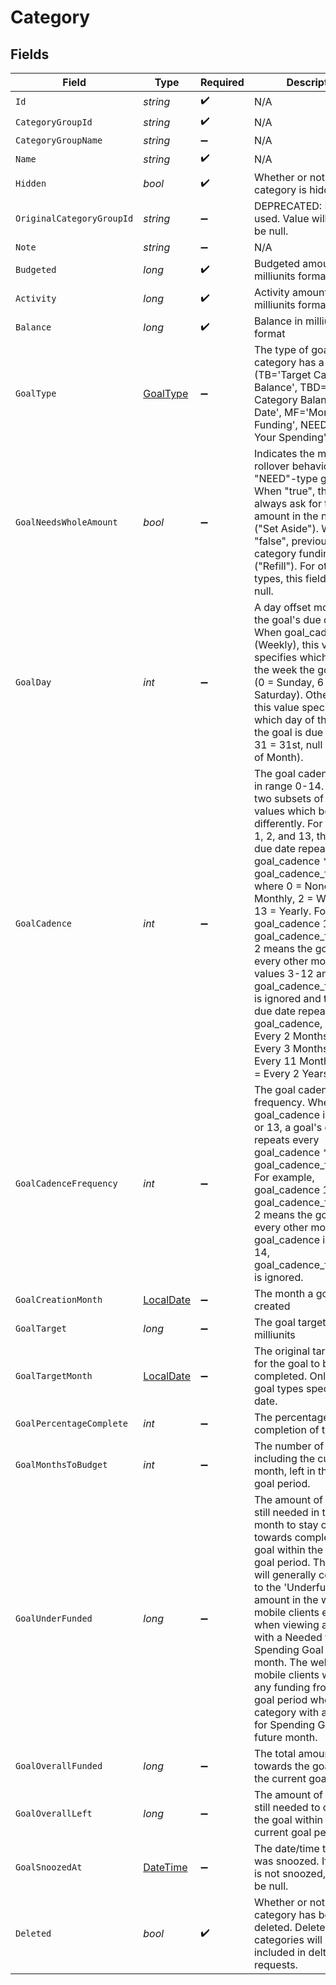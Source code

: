 # Category


## Fields

| Field                                                                                                                                                                                                                                                                                                                                                                                                                                                                                                                                                                                   | Type                                                                                                                                                                                                                                                                                                                                                                                                                                                                                                                                                                                    | Required                                                                                                                                                                                                                                                                                                                                                                                                                                                                                                                                                                                | Description                                                                                                                                                                                                                                                                                                                                                                                                                                                                                                                                                                             |
| --------------------------------------------------------------------------------------------------------------------------------------------------------------------------------------------------------------------------------------------------------------------------------------------------------------------------------------------------------------------------------------------------------------------------------------------------------------------------------------------------------------------------------------------------------------------------------------- | --------------------------------------------------------------------------------------------------------------------------------------------------------------------------------------------------------------------------------------------------------------------------------------------------------------------------------------------------------------------------------------------------------------------------------------------------------------------------------------------------------------------------------------------------------------------------------------- | --------------------------------------------------------------------------------------------------------------------------------------------------------------------------------------------------------------------------------------------------------------------------------------------------------------------------------------------------------------------------------------------------------------------------------------------------------------------------------------------------------------------------------------------------------------------------------------- | --------------------------------------------------------------------------------------------------------------------------------------------------------------------------------------------------------------------------------------------------------------------------------------------------------------------------------------------------------------------------------------------------------------------------------------------------------------------------------------------------------------------------------------------------------------------------------------- |
| `Id`                                                                                                                                                                                                                                                                                                                                                                                                                                                                                                                                                                                    | *string*                                                                                                                                                                                                                                                                                                                                                                                                                                                                                                                                                                                | :heavy_check_mark:                                                                                                                                                                                                                                                                                                                                                                                                                                                                                                                                                                      | N/A                                                                                                                                                                                                                                                                                                                                                                                                                                                                                                                                                                                     |
| `CategoryGroupId`                                                                                                                                                                                                                                                                                                                                                                                                                                                                                                                                                                       | *string*                                                                                                                                                                                                                                                                                                                                                                                                                                                                                                                                                                                | :heavy_check_mark:                                                                                                                                                                                                                                                                                                                                                                                                                                                                                                                                                                      | N/A                                                                                                                                                                                                                                                                                                                                                                                                                                                                                                                                                                                     |
| `CategoryGroupName`                                                                                                                                                                                                                                                                                                                                                                                                                                                                                                                                                                     | *string*                                                                                                                                                                                                                                                                                                                                                                                                                                                                                                                                                                                | :heavy_minus_sign:                                                                                                                                                                                                                                                                                                                                                                                                                                                                                                                                                                      | N/A                                                                                                                                                                                                                                                                                                                                                                                                                                                                                                                                                                                     |
| `Name`                                                                                                                                                                                                                                                                                                                                                                                                                                                                                                                                                                                  | *string*                                                                                                                                                                                                                                                                                                                                                                                                                                                                                                                                                                                | :heavy_check_mark:                                                                                                                                                                                                                                                                                                                                                                                                                                                                                                                                                                      | N/A                                                                                                                                                                                                                                                                                                                                                                                                                                                                                                                                                                                     |
| `Hidden`                                                                                                                                                                                                                                                                                                                                                                                                                                                                                                                                                                                | *bool*                                                                                                                                                                                                                                                                                                                                                                                                                                                                                                                                                                                  | :heavy_check_mark:                                                                                                                                                                                                                                                                                                                                                                                                                                                                                                                                                                      | Whether or not the category is hidden                                                                                                                                                                                                                                                                                                                                                                                                                                                                                                                                                   |
| `OriginalCategoryGroupId`                                                                                                                                                                                                                                                                                                                                                                                                                                                                                                                                                               | *string*                                                                                                                                                                                                                                                                                                                                                                                                                                                                                                                                                                                | :heavy_minus_sign:                                                                                                                                                                                                                                                                                                                                                                                                                                                                                                                                                                      | DEPRECATED: No longer used.  Value will always be null.                                                                                                                                                                                                                                                                                                                                                                                                                                                                                                                                 |
| `Note`                                                                                                                                                                                                                                                                                                                                                                                                                                                                                                                                                                                  | *string*                                                                                                                                                                                                                                                                                                                                                                                                                                                                                                                                                                                | :heavy_minus_sign:                                                                                                                                                                                                                                                                                                                                                                                                                                                                                                                                                                      | N/A                                                                                                                                                                                                                                                                                                                                                                                                                                                                                                                                                                                     |
| `Budgeted`                                                                                                                                                                                                                                                                                                                                                                                                                                                                                                                                                                              | *long*                                                                                                                                                                                                                                                                                                                                                                                                                                                                                                                                                                                  | :heavy_check_mark:                                                                                                                                                                                                                                                                                                                                                                                                                                                                                                                                                                      | Budgeted amount in milliunits format                                                                                                                                                                                                                                                                                                                                                                                                                                                                                                                                                    |
| `Activity`                                                                                                                                                                                                                                                                                                                                                                                                                                                                                                                                                                              | *long*                                                                                                                                                                                                                                                                                                                                                                                                                                                                                                                                                                                  | :heavy_check_mark:                                                                                                                                                                                                                                                                                                                                                                                                                                                                                                                                                                      | Activity amount in milliunits format                                                                                                                                                                                                                                                                                                                                                                                                                                                                                                                                                    |
| `Balance`                                                                                                                                                                                                                                                                                                                                                                                                                                                                                                                                                                               | *long*                                                                                                                                                                                                                                                                                                                                                                                                                                                                                                                                                                                  | :heavy_check_mark:                                                                                                                                                                                                                                                                                                                                                                                                                                                                                                                                                                      | Balance in milliunits format                                                                                                                                                                                                                                                                                                                                                                                                                                                                                                                                                            |
| `GoalType`                                                                                                                                                                                                                                                                                                                                                                                                                                                                                                                                                                              | [GoalType](../../Models/Components/GoalType.md)                                                                                                                                                                                                                                                                                                                                                                                                                                                                                                                                         | :heavy_minus_sign:                                                                                                                                                                                                                                                                                                                                                                                                                                                                                                                                                                      | The type of goal, if the category has a goal (TB='Target Category Balance', TBD='Target Category Balance by Date', MF='Monthly Funding', NEED='Plan Your Spending')                                                                                                                                                                                                                                                                                                                                                                                                                     |
| `GoalNeedsWholeAmount`                                                                                                                                                                                                                                                                                                                                                                                                                                                                                                                                                                  | *bool*                                                                                                                                                                                                                                                                                                                                                                                                                                                                                                                                                                                  | :heavy_minus_sign:                                                                                                                                                                                                                                                                                                                                                                                                                                                                                                                                                                      | Indicates the monthly rollover behavior for "NEED"-type goals. When "true", the goal will always ask for the target amount in the new month ("Set Aside"). When "false", previous month category funding is used ("Refill"). For other goal types, this field will be null.                                                                                                                                                                                                                                                                                                             |
| `GoalDay`                                                                                                                                                                                                                                                                                                                                                                                                                                                                                                                                                                               | *int*                                                                                                                                                                                                                                                                                                                                                                                                                                                                                                                                                                                   | :heavy_minus_sign:                                                                                                                                                                                                                                                                                                                                                                                                                                                                                                                                                                      | A day offset modifier for the goal's due date. When goal_cadence is 2 (Weekly), this value specifies which day of the week the goal is due (0 = Sunday, 6 = Saturday). Otherwise, this value specifies which day of the month the goal is due (1 = 1st, 31 = 31st, null = Last day of Month).                                                                                                                                                                                                                                                                                           |
| `GoalCadence`                                                                                                                                                                                                                                                                                                                                                                                                                                                                                                                                                                           | *int*                                                                                                                                                                                                                                                                                                                                                                                                                                                                                                                                                                                   | :heavy_minus_sign:                                                                                                                                                                                                                                                                                                                                                                                                                                                                                                                                                                      | The goal cadence. Value in range 0-14. There are two subsets of these values which behave differently. For values 0, 1, 2, and 13, the goal's due date repeats every goal_cadence * goal_cadence_frequency, where 0 = None, 1 = Monthly, 2 = Weekly, and 13 = Yearly. For example, goal_cadence 1 with goal_cadence_frequency 2 means the goal is due every other month. For values 3-12 and 14, goal_cadence_frequency is ignored and the goal's due date repeats every goal_cadence, where 3 = Every 2 Months, 4 = Every 3 Months, ..., 12 = Every 11 Months, and 14 = Every 2 Years. |
| `GoalCadenceFrequency`                                                                                                                                                                                                                                                                                                                                                                                                                                                                                                                                                                  | *int*                                                                                                                                                                                                                                                                                                                                                                                                                                                                                                                                                                                   | :heavy_minus_sign:                                                                                                                                                                                                                                                                                                                                                                                                                                                                                                                                                                      | The goal cadence frequency. When goal_cadence is 0, 1, 2, or 13, a goal's due date repeats every goal_cadence * goal_cadence_frequency. For example, goal_cadence 1 with goal_cadence_frequency 2 means the goal is due every other month.  When goal_cadence is 3-12 or 14, goal_cadence_frequency is ignored.                                                                                                                                                                                                                                                                         |
| `GoalCreationMonth`                                                                                                                                                                                                                                                                                                                                                                                                                                                                                                                                                                     | [LocalDate](https://nodatime.org/3.1.x/api/NodaTime.LocalDate.html)                                                                                                                                                                                                                                                                                                                                                                                                                                                                                                                     | :heavy_minus_sign:                                                                                                                                                                                                                                                                                                                                                                                                                                                                                                                                                                      | The month a goal was created                                                                                                                                                                                                                                                                                                                                                                                                                                                                                                                                                            |
| `GoalTarget`                                                                                                                                                                                                                                                                                                                                                                                                                                                                                                                                                                            | *long*                                                                                                                                                                                                                                                                                                                                                                                                                                                                                                                                                                                  | :heavy_minus_sign:                                                                                                                                                                                                                                                                                                                                                                                                                                                                                                                                                                      | The goal target amount in milliunits                                                                                                                                                                                                                                                                                                                                                                                                                                                                                                                                                    |
| `GoalTargetMonth`                                                                                                                                                                                                                                                                                                                                                                                                                                                                                                                                                                       | [LocalDate](https://nodatime.org/3.1.x/api/NodaTime.LocalDate.html)                                                                                                                                                                                                                                                                                                                                                                                                                                                                                                                     | :heavy_minus_sign:                                                                                                                                                                                                                                                                                                                                                                                                                                                                                                                                                                      | The original target month for the goal to be completed.  Only some goal types specify this date.                                                                                                                                                                                                                                                                                                                                                                                                                                                                                        |
| `GoalPercentageComplete`                                                                                                                                                                                                                                                                                                                                                                                                                                                                                                                                                                | *int*                                                                                                                                                                                                                                                                                                                                                                                                                                                                                                                                                                                   | :heavy_minus_sign:                                                                                                                                                                                                                                                                                                                                                                                                                                                                                                                                                                      | The percentage completion of the goal                                                                                                                                                                                                                                                                                                                                                                                                                                                                                                                                                   |
| `GoalMonthsToBudget`                                                                                                                                                                                                                                                                                                                                                                                                                                                                                                                                                                    | *int*                                                                                                                                                                                                                                                                                                                                                                                                                                                                                                                                                                                   | :heavy_minus_sign:                                                                                                                                                                                                                                                                                                                                                                                                                                                                                                                                                                      | The number of months, including the current month, left in the current goal period.                                                                                                                                                                                                                                                                                                                                                                                                                                                                                                     |
| `GoalUnderFunded`                                                                                                                                                                                                                                                                                                                                                                                                                                                                                                                                                                       | *long*                                                                                                                                                                                                                                                                                                                                                                                                                                                                                                                                                                                  | :heavy_minus_sign:                                                                                                                                                                                                                                                                                                                                                                                                                                                                                                                                                                      | The amount of funding still needed in the current month to stay on track towards completing the goal within the current goal period. This amount will generally correspond to the 'Underfunded' amount in the web and mobile clients except when viewing a category with a Needed for Spending Goal in a future month.  The web and mobile clients will ignore any funding from a prior goal period when viewing category with a Needed for Spending Goal in a future month.                                                                                                            |
| `GoalOverallFunded`                                                                                                                                                                                                                                                                                                                                                                                                                                                                                                                                                                     | *long*                                                                                                                                                                                                                                                                                                                                                                                                                                                                                                                                                                                  | :heavy_minus_sign:                                                                                                                                                                                                                                                                                                                                                                                                                                                                                                                                                                      | The total amount funded towards the goal within the current goal period.                                                                                                                                                                                                                                                                                                                                                                                                                                                                                                                |
| `GoalOverallLeft`                                                                                                                                                                                                                                                                                                                                                                                                                                                                                                                                                                       | *long*                                                                                                                                                                                                                                                                                                                                                                                                                                                                                                                                                                                  | :heavy_minus_sign:                                                                                                                                                                                                                                                                                                                                                                                                                                                                                                                                                                      | The amount of funding still needed to complete the goal within the current goal period.                                                                                                                                                                                                                                                                                                                                                                                                                                                                                                 |
| `GoalSnoozedAt`                                                                                                                                                                                                                                                                                                                                                                                                                                                                                                                                                                         | [DateTime](https://learn.microsoft.com/en-us/dotnet/api/system.datetime?view=net-5.0)                                                                                                                                                                                                                                                                                                                                                                                                                                                                                                   | :heavy_minus_sign:                                                                                                                                                                                                                                                                                                                                                                                                                                                                                                                                                                      | The date/time the goal was snoozed.  If the goal is not snoozed, this will be null.                                                                                                                                                                                                                                                                                                                                                                                                                                                                                                     |
| `Deleted`                                                                                                                                                                                                                                                                                                                                                                                                                                                                                                                                                                               | *bool*                                                                                                                                                                                                                                                                                                                                                                                                                                                                                                                                                                                  | :heavy_check_mark:                                                                                                                                                                                                                                                                                                                                                                                                                                                                                                                                                                      | Whether or not the category has been deleted.  Deleted categories will only be included in delta requests.                                                                                                                                                                                                                                                                                                                                                                                                                                                                              |